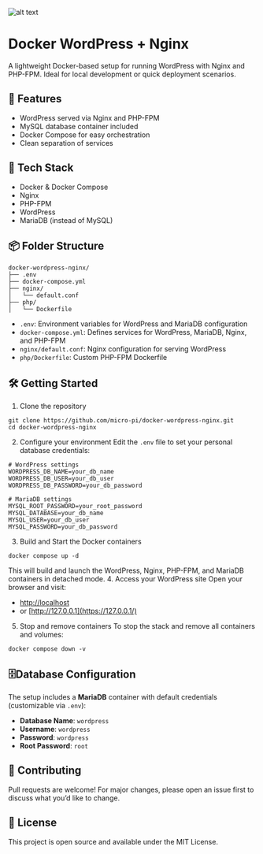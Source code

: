 ![alt text](https://github.com/micro-pi/docker-wordpress-nginx/workflows/Docker-Image-CI/badge.svg)

# Docker WordPress + Nginx

A lightweight Docker-based setup for running WordPress with Nginx and PHP-FPM. Ideal for local development or quick deployment scenarios.

## 🚀 Features

- WordPress served via Nginx and PHP-FPM
- MySQL database container included
- Docker Compose for easy orchestration
- Clean separation of services

## 🧰 Tech Stack

- Docker & Docker Compose
- Nginx
- PHP-FPM
- WordPress
- MariaDB (instead of MySQL)

## 📦 Folder Structure

```text
docker-wordpress-nginx/
├── .env
├── docker-compose.yml
├── nginx/
│   └── default.conf
├── php/
│   └── Dockerfile
```
- `.env`: Environment variables for WordPress and MariaDB configuration
- `docker-compose.yml`: Defines services for WordPress, MariaDB, Nginx, and PHP-FPM
- `nginx/default.conf`: Nginx configuration for serving WordPress
- `php/Dockerfile`: Custom PHP-FPM Dockerfile

## 🛠️ Getting Started
 1. Clone the repository
```text
git clone https://github.com/micro-pi/docker-wordpress-nginx.git
cd docker-wordpress-nginx
```
2. Configure your environment
Edit the `.env` file to set your personal database credentials:
```text
# WordPress settings
WORDPRESS_DB_NAME=your_db_name
WORDPRESS_DB_USER=your_db_user
WORDPRESS_DB_PASSWORD=your_db_password

# MariaDB settings
MYSQL_ROOT_PASSWORD=your_root_password
MYSQL_DATABASE=your_db_name
MYSQL_USER=your_db_user
MYSQL_PASSWORD=your_db_password
```
3. Build and Start the Docker containers
```text
docker compose up -d
```
This will build and launch the WordPress, Nginx, PHP-FPM, and MariaDB containers in detached mode.
4. Access your WordPress site
Open your browser and visit:
-   [http://localhost](https://localhost/)
-   or [http://127.0.0.1](https://127.0.0.1/)
5. Stop and remove containers
To stop the stack and remove all containers and volumes:
```text
docker compose down -v
```

## 🗄️Database Configuration
The setup includes a **MariaDB** container with default credentials (customizable via `.env`):
-   **Database Name**: `wordpress`
-   **Username**: `wordpress`
-   **Password**: `wordpress`
-   **Root Password**: `root`

## 🤝 Contributing
Pull requests are welcome! For major changes, please open an issue first to discuss what you’d like to change.

## 📄 License
This project is open source and available under the MIT License.

